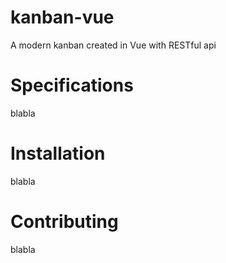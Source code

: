 # kanban-vue
A modern kanban created in Vue with RESTful api

# Specifications
blabla

# Installation
blabla

# Contributing
blabla

